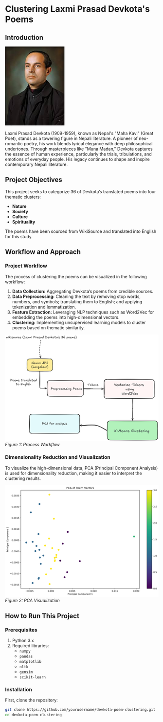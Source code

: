 # Clustering Laxmi Prasad Devkota's Poems

## Introduction

![Laxmi Prasad Devkota](./images/devkota.jpeg)

Laxmi Prasad Devkota (1909-1959), known as Nepal's "Maha Kavi" (Great Poet), stands as a towering figure in Nepali literature. A pioneer of neo-romantic poetry, his work blends lyrical elegance with deep philosophical undertones. Through masterpieces like "Muna Madan," Devkota captures the essence of human experience, particularly the trials, tribulations, and emotions of everyday people. His legacy continues to shape and inspire contemporary Nepali literature.

## Project Objectives

This project seeks to categorize 36 of Devkota’s translated poems into four thematic clusters:

- **Nature**
- **Society**
- **Culture**
- **Spirituality**

The poems have been sourced from WikiSource and translated into English for this study.

## Workflow and Approach

### Project Workflow

The process of clustering the poems can be visualized in the following workflow:

1. **Data Collection:** Aggregating Devkota’s poems from credible sources.
2. **Data Preprocessing:** Cleaning the text by removing stop words, numbers, and symbols; translating them to English; and applying tokenization and lemmatization.
3. **Feature Extraction:** Leveraging NLP techniques such as Word2Vec for embedding the poems into high-dimensional vectors.
4. **Clustering:** Implementing unsupervised learning models to cluster poems based on thematic similarity.

![Flowchart](./images/flowchart.png)
_Figure 1: Process Workflow_

### Dimensionality Reduction and Visualization

To visualize the high-dimensional data, PCA (Principal Component Analysis) is used for dimensionality reduction, making it easier to interpret the clustering results.

![PCA Analysis](./images/pca.png)
_Figure 2: PCA Visualization_

## How to Run This Project

### Prerequisites

1. Python 3.x
2. Required libraries:
   - `numpy`
   - `pandas`
   - `matplotlib`
   - `nltk`
   - `gensim`
   - `scikit-learn`

### Installation

First, clone the repository:

```bash
git clone https://github.com/yourusername/devkota-poem-clustering.git
cd devkota-poem-clustering
```

